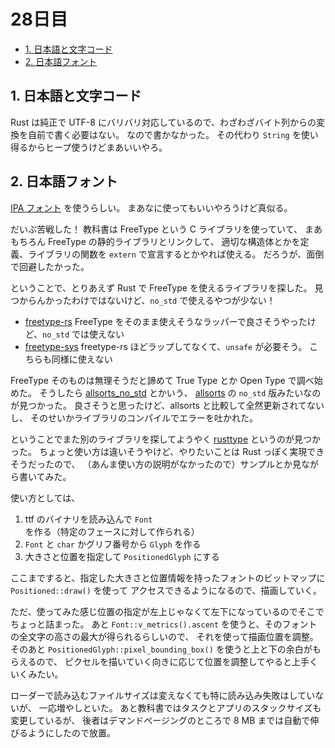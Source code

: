 # 28日目

<!-- mtoc-start -->

- [1. 日本語と文字コード](#1-日本語と文字コード)
- [2. 日本語フォント](#2-日本語フォント)

<!-- mtoc-end -->

## 1. 日本語と文字コード

Rust は純正で UTF-8 にバリバリ対応しているので、わざわざバイト列からの変換を自前で書く必要はない。
なので書かなかった。
その代わり `String` を使い得るからヒープ使うけどまあいいやろ。

## 2. 日本語フォント

[IPA フォント](https://moji.or.jp/ipafont/ipa00303/) を使うらしい。
まあなに使ってもいいやろうけど真似る。

だいぶ苦戦した！
教科書は FreeType という C ライブラリを使っていて、
まあもちろん FreeType の静的ライブラリとリンクして、
適切な構造体とかを定義、ライブラリの関数を `extern` で宣言するとかやれば使える。
だろうが、面倒で回避したかった。

ということで、とりあえず Rust で FreeType を使えるライブラリを探した。
見つからんかったわけではないけど、`no_std` で使えるやつが少ない！

- [freetype-rs](https://github.com/PistonDevelopers/freetype-rs)
  FreeType をそのまま使えそうなラッパーで良さそうやったけど、`no_std` では使えない
- [freetype-sys](https://github.com/PistonDevelopers/freetype-sys)
  freetype-rs ほどラップしてなくて、`unsafe` が必要そう。
  こちらも同様に使えない

FreeType そのものは無理そうだと諦めて True Type とか Open Type で調べ始めた。
そうしたら [allsorts_no_std](https://crates.io/crates/allsorts_no_std) とかいう、
[allsorts](https://github.com/yeslogic/allsorts) の `no_std` 版みたいなのが見つかった。
良さそうと思ったけど、allsorts と比較して全然更新されてないし、
そのせいかライブラリのコンパイルでエラーを吐かれた。

ということでまた別のライブラリを探してようやく
[rusttype](https://gitlab.redox-os.org/redox-os/rusttype) というのが見つかった。
ちょっと使い方は違いそうやけど、やりたいことは Rust っぽく実現できそうだったので、
（あんま使い方の説明がなかったので）サンプルとか見ながら書いてみた。

使い方としては、

1. ttf のバイナリを読み込んで `Font` を作る（特定のフェースに対して作られる）
2. `Font` と `char` かグリフ番号から `Glyph` を作る
3. 大きさと位置を指定して `PositionedGlyph` にする

ここまですると、指定した大きさと位置情報を持ったフォントのビットマップに `Positioned::draw()` を使って
アクセスできるようになるので、描画していく。

ただ、使ってみた感じ位置の指定が左上じゃなくて左下になっているのでそこでちょっと詰まった。
あと `Font::v_metrics().ascent` を使うと、そのフォントの全文字の高さの最大が得られるらしいので、
それを使って描画位置を調整。
そのあと `PositionedGlyph::pixel_bounding_box()` を使うと上と下の余白がもらえるので、
ピクセルを描いていく向きに応じて位置を調整してやると上手くいくみたい。

ローダーで読み込むファイルサイズは変えなくても特に読み込み失敗はしていないが、
一応増やしといた。
あと教科書ではタスクとアプリのスタックサイズも変更しているが、
後者はデマンドページングのところで 8 MB までは自動で伸びるようにしたので放置。
